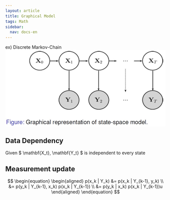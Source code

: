 ```yaml
---
layout: article
title: Graphical Model
tags: Math
sidebar:
  nav: docs-en
---
```


ex) Discrete Markov-Chain
![png](/images/graphical_files/1.jpg)

## Data Dependency
Given $ \mathbf{X_t}, \mathbf{Y_t} $ is independent to every state
<br>

## Measurement update
$$
\begin{equation}
\begin{aligned}
    p(x_k | Y_k) &= p(x_k | Y_{k-1}, y_k) \\
    &∝ p(y_k | Y_{k-1}, x_k) p(x_k | Y_{k-1}) \\
    &= p(y_k | x_k) p(x_k | Y_{k-1})u
\end{aligned}
\end{equation}
$$
